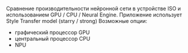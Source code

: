 Сравнение производительности нейронной сети в устройстве ISO и использованием GPU / CPU / Neural Engine.
Приложение использует Style Transfer model (starry / strong)
Возможные опции:
  - графический процессор GPU
  - центральный процессор CPU
  - NPU
